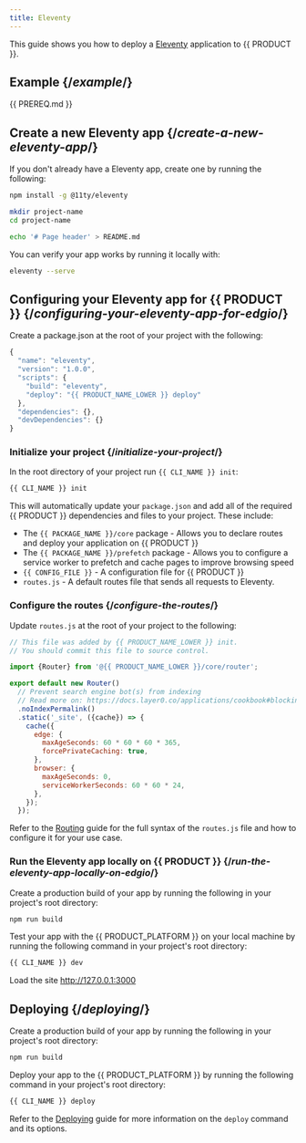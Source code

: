```yaml
---
title: Eleventy
---
```


This guide shows you how to deploy a [Eleventy](https://www.11ty.dev/) application to {{ PRODUCT }}.

## Example {/*example*/}

<ExampleButtons
  title="Eleventy"
  siteUrl="https://layer0-docs-layer0-eleventy-example-default.layer0-limelight.link"
  repoUrl="https://github.com/layer0-docs/layer0-eleventy-example"
  deployFromRepo />

{{ PREREQ.md }}

## Create a new Eleventy app {/*create-a-new-eleventy-app*/}

If you don't already have a Eleventy app, create one by running the following:

```bash
npm install -g @11ty/eleventy

mkdir project-name
cd project-name

echo '# Page header' > README.md
```

You can verify your app works by running it locally with:

```bash
eleventy --serve
```

## Configuring your Eleventy app for {{ PRODUCT }} {/*configuring-your-eleventy-app-for-edgio*/}

Create a package.json at the root of your project with the following:

```js
{
  "name": "eleventy",
  "version": "1.0.0",
  "scripts": {
    "build": "eleventy",
    "deploy": "{{ PRODUCT_NAME_LOWER }} deploy"
  },
  "dependencies": {},
  "devDependencies": {}
}
```

### Initialize your project {/*initialize-your-project*/}

In the root directory of your project run `{{ CLI_NAME }} init`:

```bash
{{ CLI_NAME }} init
```

This will automatically update your `package.json` and add all of the required {{ PRODUCT }} dependencies and files to your project. These include:

- The `{{ PACKAGE_NAME }}/core` package - Allows you to declare routes and deploy your application on {{ PRODUCT }}
- The `{{ PACKAGE_NAME }}/prefetch` package - Allows you to configure a service worker to prefetch and cache pages to improve browsing speed
- `{{ CONFIG_FILE }}` - A configuration file for {{ PRODUCT }}
- `routes.js` - A default routes file that sends all requests to Eleventy.

### Configure the routes {/*configure-the-routes*/}

Update `routes.js` at the root of your project to the following:

```js
// This file was added by {{ PRODUCT_NAME_LOWER }} init.
// You should commit this file to source control.

import {Router} from '@{{ PRODUCT_NAME_LOWER }}/core/router';

export default new Router()
  // Prevent search engine bot(s) from indexing
  // Read more on: https://docs.layer0.co/applications/cookbook#blocking-search-engine-crawlers
  .noIndexPermalink()
  .static('_site', ({cache}) => {
    cache({
      edge: {
        maxAgeSeconds: 60 * 60 * 60 * 365,
        forcePrivateCaching: true,
      },
      browser: {
        maxAgeSeconds: 0,
        serviceWorkerSeconds: 60 * 60 * 24,
      },
    });
  });
```

Refer to the [Routing](routing) guide for the full syntax of the `routes.js` file and how to configure it for your use case.

### Run the Eleventy app locally on {{ PRODUCT }} {/*run-the-eleventy-app-locally-on-edgio*/}

Create a production build of your app by running the following in your project's root directory:

```bash
npm run build
```

Test your app with the {{ PRODUCT_PLATFORM }} on your local machine by running the following command in your project's root directory:

```bash
{{ CLI_NAME }} dev
```

Load the site http://127.0.0.1:3000

## Deploying {/*deploying*/}

Create a production build of your app by running the following in your project's root directory:

```bash
npm run build
```

Deploy your app to the {{ PRODUCT_PLATFORM }} by running the following command in your project's root directory:

```bash
{{ CLI_NAME }} deploy
```

Refer to the [Deploying](deploy_apps) guide for more information on the `deploy` command and its options.
